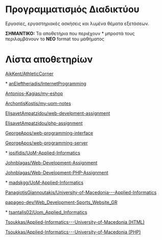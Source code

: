 # Προγραμματισμός Διαδικτύου

Εργασίες, εργαστηριακές ασκήσεις και λυμένα θέματα εξετάσεων.

**ΣΗΜΑΝΤΙΚΟ:** Τα αποθετήρια που περιέχουν \* μπροστά τους περιλαμβάνουν το **ΝΕΟ** format του μαθήματος

# Λίστα αποθετηρίων

[AikKent/AthleticCorner](https://github.com/AikKent/AthleticCorner)

\* [anEleftheriadis/InternetProgramming](https://github.com/anEleftheriadis/InternetProgramming)

[Antonios-Kagias/my-eshop](https://github.com/Antonios-Kagias/my-eshop)

[ArchontisKostis/my-uom-notes](https://github.com/ArchontisKostis/my-uom-notes/tree/main/Web%20Development)

[ElisavetAmpatzidou/web-develpment-assignment](https://github.com/ElisavetAmpatzidou/web-develpment-assignment)

[ElisavetAmpatzidou/php-assignment](https://github.com/ElisavetAmpatzidou/php-assignment)

[GeorgeApos/web-programming-interface](https://github.com/GeorgeApos/web-programming-interface)

[GeorgeApos/web-programming-server](https://github.com/GeorgeApos/web-programming-server)

\* [iosifidis/UoM-Applied-Informatics](https://github.com/iosifidis/UoM-Applied-Informatics/tree/main/s4/Web%20Programming)

[Johnblagas/Web-Development-Assignment](https://github.com/Johnblagas/Web-Development-Assignment)

[Johnblagas/Web-Development-PHP-Assignment](https://github.com/Johnblagas/Web-Development-PHP-Assignment)

\* [madskgg/UoM-Applied-Informatics](https://github.com/madskgg/UoM-Applied-Informatics/tree/main/Semester4/Web%20Programming)

[PanagiotisGiannoutakis/University-of-Macedonia---Applied-Informatics](https://github.com/PanagiotisGiannoutakis/University-of-Macedonia---Applied-Informatics/tree/main/Εφαρμοσμένη%20Πληροφορίκη/Προγραμματισμός%20Διαδικτύου)

[papageo-dev/Web_Development-Sports_Website_GR](https://github.com/papageo-dev/Web_Development-Sports_Website_GR)

\* [tsantalis02/Uom_Applied_Informatics](https://github.com/tsantalis02/Uom_Applied_Informatics/tree/main/Web_Programming)

[Tsoukkas/Applied-Informatics---University-of-Macedonia (HTML)](https://github.com/Tsoukkas/Applied-Informatics---University-of-Macedonia/tree/master/HTML)

[Tsoukkas/Applied-Informatics---University-of-Macedonia (PHP)](https://github.com/Tsoukkas/Applied-Informatics---University-of-Macedonia/tree/master/PHP)
